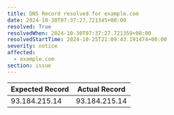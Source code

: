```yaml
---
title: DNS Record resolved for example.com
date: 2024-10-30T07:37:27.721345+00:00
resolved: True
resolvedWhen: 2024-10-30T07:37:27.721359+00:00
resolvedStartTime: 2024-10-25T21:09:43.191474+00:00
severity: notice
affected:
  - example.com
section: issue
---
```


| Expected Record  | Actual Record  |
|------------------|----------------|
| 93.184.215.14 | 93.184.215.14 |
